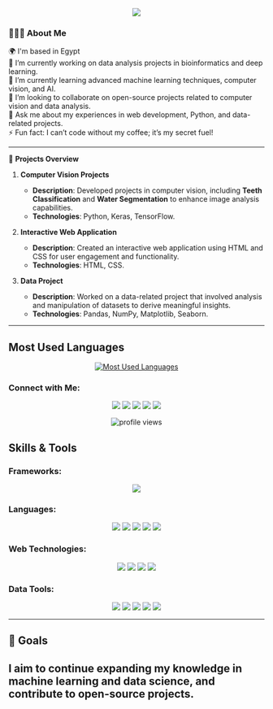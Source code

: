 <p align="center">
  <img src="https://readme-typing-svg.herokuapp.com/?lines=Welcome+to+my+Github!+👋🏻;I'm+Aalaa+Ayman;Bioinformatics+Student+🧬;Data+Engineer+📊;Computer+Vision+Engineer+🖥️;Competitive+Programmer+👩🏻‍💻&font=Lobster&weight=700&size=30&color=FF1493">
</p>

<div align="left"> 
  <h3> 👩🏻‍💻 About Me </h3>
  🌍 I'm based in Egypt<br>
  🔭 I’m currently working on data analysis projects in bioinformatics and deep learning.<br>
  🌱 I’m currently learning advanced machine learning techniques, computer vision, and AI.<br>
  👯 I’m looking to collaborate on open-source projects related to computer vision and data analysis.<br>
  💬 Ask me about my experiences in web development, Python, and data-related projects.<br>
  ⚡ Fun fact: I can’t code without my coffee; it’s my secret fuel!
</div>

---
💼 **Projects Overview**  

1. **Computer Vision Projects**  
   - **Description**: Developed projects in computer vision, including **Teeth Classification** and **Water Segmentation** to enhance image analysis capabilities.  
   - **Technologies**: Python, Keras, TensorFlow.

2. **Interactive Web Application**  
   - **Description**: Created an interactive web application using HTML and CSS for user engagement and functionality.  
   - **Technologies**: HTML, CSS.

3. **Data Project**  
   - **Description**: Worked on a data-related project that involved analysis and manipulation of datasets to derive meaningful insights.  
   - **Technologies**: Pandas, NumPy, Matplotlib, Seaborn.

---

## Most Used Languages
<p align="center">
  <a href="https://github.com/AalaaAyman24/github-readme-stats">
    <img src="https://github-readme-stats.vercel.app/api/top-langs/?username=AalaaAyman24&layout=compact&langs_count=6&theme=radical" alt="Most Used Languages" />
  </a>
</p>



### Connect with Me:
<p align="center">
  <a href="mailto:aalaasalah389@gmail.com"><img src="https://img.shields.io/badge/Gmail-D14836?style=for-the-badge&logo=gmail&logoColor=white"></a>
  <a href="https://linkedin.com/in/aalaaayman24"><img src="https://img.shields.io/badge/LinkedIn-0077B5?style=for-the-badge&logo=linkedin&logoColor=white"></a>
  <a href="https://www.kaggle.com/aalaaayman123"><img src="https://img.shields.io/badge/Kaggle-20BE60?style=for-the-badge&logo=kaggle&logoColor=white"></a>
  <a href="https://codeforces.com/profile/-Aalaa-"><img src="https://img.shields.io/badge/Codeforces-1F8ACB?style=for-the-badge&logo=codeforces&logoColor=white"></a>
  <a href="https://discord.com/aalaa_ayman"><img src="https://img.shields.io/badge/Discord-7289DA?style=for-the-badge&logo=discord&logoColor=white"></a>
</p>

<p align="center">
  <img src="https://komarev.com/ghpvc/?username=AalaaAyman24&color=green" alt="profile views" />
</p>


## Skills & Tools

### Frameworks:
<p align="center">
  <img src="https://img.shields.io/badge/Flask-000000?style=for-the-badge&logo=flask&logoColor=white"/>
</p>

### Languages:
<p align="center">
  <img src="https://img.shields.io/badge/C%2B%2B-00599C?style=for-the-badge&logo=cplusplus&logoColor=white"/>
  <img src="https://img.shields.io/badge/C%23-239120?style=for-the-badge&logo=c-sharp&logoColor=white"/>
  <img src="https://img.shields.io/badge/Python-3776AB?style=for-the-badge&logo=python&logoColor=white"/>
  <img src="https://img.shields.io/badge/R-276DC3?style=for-the-badge&logo=r&logoColor=white"/>
  <img src="https://img.shields.io/badge/Java-ED8B00?style=for-the-badge&logo=java&logoColor=white"/>
</p>

### Web Technologies:
<p align="center">
  <img src="https://img.shields.io/badge/HTML5-E34F26?style=for-the-badge&logo=html5&logoColor=white"/>
  <img src="https://img.shields.io/badge/CSS3-1572B6?style=for-the-badge&logo=css3&logoColor=white"/>
  <img src="https://img.shields.io/badge/JavaScript-F7DF1E?style=for-the-badge&logo=javascript&logoColor=black"/>
  <img src="https://img.shields.io/badge/Git-F05032?style=for-the-badge&logo=git&logoColor=white"/>
</p>

### Data Tools:
<p align="center">
  <img src="https://img.shields.io/badge/Pandas-150458?style=for-the-badge&logo=pandas&logoColor=white"/>
  <img src="https://img.shields.io/badge/Numpy-013243?style=for-the-badge&logo=numpy&logoColor=white"/>
  <img src="https://img.shields.io/badge/TensorFlow-FF6F20?style=for-the-badge&logo=tensorflow&logoColor=white"/>
  <img src="https://img.shields.io/badge/Keras-D00000?style=for-the-badge&logo=keras&logoColor=white"/>
  <img src="https://img.shields.io/badge/MySQL-4479A1?style=for-the-badge&logo=mysql&logoColor=white"/>
</p>

---

## 🎯 Goals
I aim to continue expanding my knowledge in **machine learning** and **data science**, and contribute to **open-source** projects.
---
